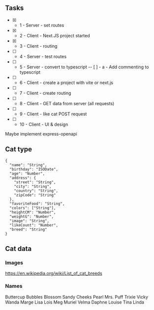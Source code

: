 ## Tasks
- [x] - 1 - Server - set routes
- [x] - 2 - Client - Next.JS project started
- [x] - 3 - Client - routing

- [ ] - 4 - Server - test routes
- [ ] - 5 - Server - convert to typescript
-- [ ] - a - Add commenting to typescript
- [ ] - 6 - Client - create a project with vite or next.js
- [ ] - 7 - Client - create routing
- [ ] - 8 - Client - GET data from server (all requests)
- [ ] - 9 - Client - like cat POST request
- [ ] - 10 - Client - UI & design

Maybe implement express-openapi

## Cat type
```
{
  "name": "String",
  "birthday": "ISODate",
  "age": "Number",
  "address": {
    "street": "String",
    "city": "String",
    "country": "String",
    "zipCode": "String"
  },
  "favoriteFood": "String",
  "colors": ["String"],   
  "heightCM": "Number",  
  "weightG": "Number",   
  "image": "String",     
  "likeCount": "Number",
  "breed": "String" 
}
```

## Cat data
### Images
https://en.wikipedia.org/wiki/List_of_cat_breeds
### Names
Buttercup
Bubbles
Blossom
Sandy Cheeks
Pearl
Mrs. Puff
Trixie
Vicky
Wanda
Marge
Lisa
Lois
Meg
Muriel
Velma
Daphne
Louise
Tina
Linda
